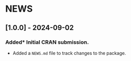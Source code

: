 # NEWS


## [1.0.0] - 2024-09-02
### Added* Initial CRAN submission.
* Added a `NEWS.md` file to track changes to the package.
